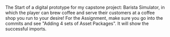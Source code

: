The Start of a digital prototype for my capstone project: Barista Simulator, in which the player can brew coffee and serve their customers at a coffee shop you run to your desire!
For the Assignment, make sure you go into the commits and see "Adding 4 sets of Asset Packages". It will show the successful imports.
